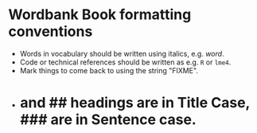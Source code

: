 # Wordbank Book formatting conventions

* Words in vocabulary should be written using italics, e.g. *word*.
* Code or technical references should be written as e.g. `R` or `lme4`.
* Mark things to come back to using the string "FIXME".
* # and ## headings are in Title Case, ### are in Sentence case. 
